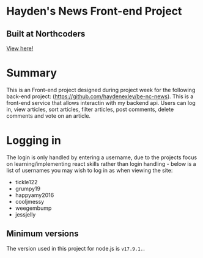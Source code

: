 # Hayden's News Front-end Project

## Built at Northcoders

[View here!](https://hayden-nc-news.netlify.app/)

# Summary

This is an Front-end project designed during project week for the following back-end project: (https://github.com/haydenexley/be-nc-news). This is a front-end service that allows interactin with my backend api. Users can log in, view articles, sort articles, filter articles, post comments, delete comments and vote on an article.

# Logging in

The login is only handled by entering a username, due to the projects focus on learning/implementing react skills rather than login handling - below is a list of usernames you may wish to log in as when viewing the site:

- tickle122
- grumpy19
- happyamy2016
- cooljmessy
- weegembump
- jessjelly

## Minimum versions

The version used in this project for node.js is `v17.9.1.`.
